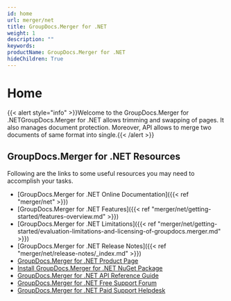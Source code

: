 ```yaml
---
id: home
url: merger/net
title: GroupDocs.Merger for .NET
weight: 1
description: ""
keywords: 
productName: GroupDocs.Merger for .NET
hideChildren: True
---
```

#  Home 

{{< alert style="info" >}}Welcome to the GroupDocs.Merger for .NETGroupDocs.Merger for .NET allows trimming and swapping of pages. It also manages document protection. Moreover, API allows to merge two documents of same format into single.{{< /alert >}}

## GroupDocs.Merger for .NET Resources

Following are the links to some useful resources you may need to accomplish your tasks.

*   [GroupDocs.Merger for .NET Online Documentation]({{< ref "merger/net" >}})
*   [GroupDocs.Merger for .NET Features]({{< ref "merger/net/getting-started/features-overview.md" >}})
*   [GroupDocs.Merger for .NET Limitations]({{< ref "merger/net/getting-started/evaluation-limitations-and-licensing-of-groupdocs.merger.md" >}})
*   [GroupDocs.Merger for .NET Release Notes]({{< ref "merger/net/release-notes/_index.md" >}})
*   [GroupDocs.Merger for .NET Product Page](https://products.groupdocs.com/merger/net)
*   [Install GroupDocs.Merger for .NET NuGet Package](https://www.nuget.org/packages/GroupDocs.Merger/)
*   [GroupDocs.Merger for .NET API Reference Guide](https://apireference.groupdocs.com/net/merger)
*   [GroupDocs.Merger for .NET Free Support Forum](https://forum.groupdocs.com/c/merger)
*   [GroupDocs.Merger for .NET Paid Support Helpdesk](https://helpdesk.groupdocs.com/)

